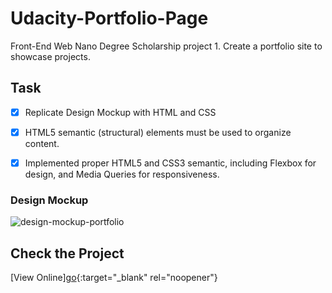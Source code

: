# Udacity-Portfolio-Page
Front-End Web Nano Degree Scholarship project 1. Create a portfolio site to showcase projects.

## Task

   - [x] Replicate Design Mockup with HTML and CSS
   - [x] HTML5 semantic (structural) elements must be used to organize content.
   - [x] Implemented proper HTML5 and CSS3 semantic, including Flexbox for design, and Media Queries for responsiveness.
   

### Design Mockup

![design-mockup-portfolio](https://user-images.githubusercontent.com/40595189/42816755-215e15bc-89cc-11e8-837c-a81d4e3ad727.png)

## Check the Project

 [View Online][go](https://lebogango.github.io/Udacity-Portfolio-Page/.){:target="_blank" rel="noopener"}

